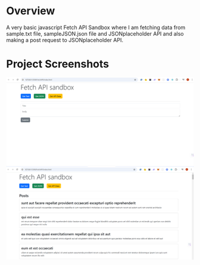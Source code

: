 # Overview

A very basic javascript Fetch API Sandbox where I am fetching data from sample.txt file, sampleJSON.json file and JSONplaceholder API and also making a post request to JSONplaceholder API.

# Project Screenshots

![Fetch API Sandbox Project Screenshot](Sandbox.png)
![API data fetched looks like this](dataFetched.png)
